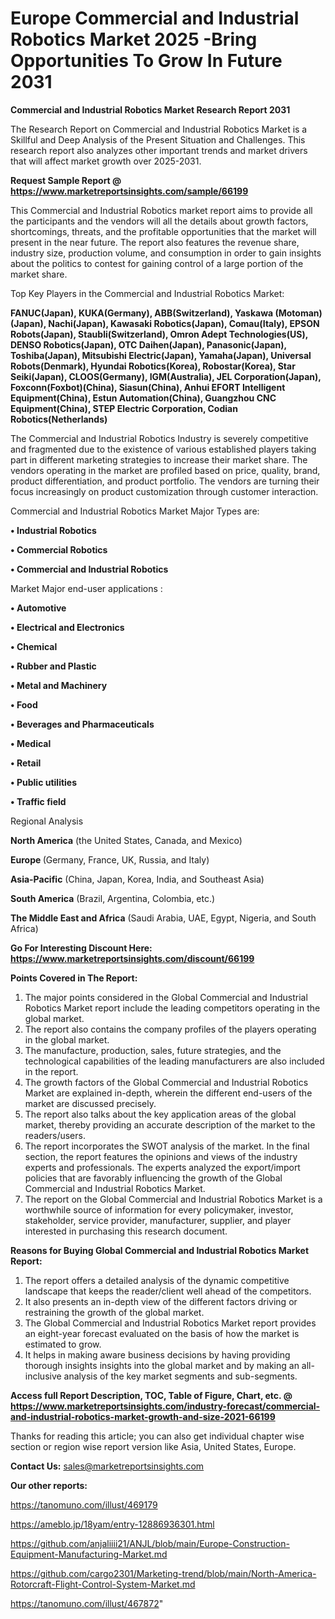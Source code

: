 # Europe Commercial and Industrial Robotics Market 2025 -Bring Opportunities To Grow In Future 2031

<strong>Commercial and Industrial Robotics Market Research Report 2031</strong>

The Research Report on Commercial and Industrial Robotics Market is a Skillful and Deep Analysis of the Present Situation and Challenges. This research report also analyzes other important trends and market drivers that will affect market growth over 2025-2031.

<strong>Request Sample Report @ <a href=https://www.marketreportsinsights.com/sample/66199>https://www.marketreportsinsights.com/sample/66199</a></strong>

This Commercial and Industrial Robotics market report aims to provide all the participants and the vendors will all the details about growth factors, shortcomings, threats, and the profitable opportunities that the market will present in the near future. The report also features the revenue share, industry size, production volume, and consumption in order to gain insights about the politics to contest for gaining control of a large portion of the market share.

Top Key Players in the Commercial and Industrial Robotics Market:

<strong>FANUC(Japan), KUKA(Germany), ABB(Switzerland), Yaskawa (Motoman)(Japan), Nachi(Japan), Kawasaki Robotics(Japan), Comau(Italy), EPSON Robots(Japan), Staubli(Switzerland), Omron Adept Technologies(US), DENSO Robotics(Japan), OTC Daihen(Japan), Panasonic(Japan), Toshiba(Japan), Mitsubishi Electric(Japan), Yamaha(Japan), Universal Robots(Denmark), Hyundai Robotics(Korea), Robostar(Korea), Star Seiki(Japan), CLOOS(Germany), IGM(Australia), JEL Corporation(Japan), Foxconn(Foxbot)(China), Siasun(China), Anhui EFORT Intelligent Equipment(China), Estun Automation(China), Guangzhou CNC Equipment(China), STEP Electric Corporation, Codian Robotics(Netherlands)</strong>

The Commercial and Industrial Robotics Industry is severely competitive and fragmented due to the existence of various established players taking part in different marketing strategies to increase their market share. The vendors operating in the market are profiled based on price, quality, brand, product differentiation, and product portfolio. The vendors are turning their focus increasingly on product customization through customer interaction.

Commercial and Industrial Robotics Market Major Types are:

<strong>• Industrial Robotics

• Commercial Robotics

• Commercial and Industrial Robotics</strong>

Market Major end-user applications :

<strong>• Automotive

• Electrical and Electronics

• Chemical

• Rubber and Plastic

• Metal and Machinery

• Food

• Beverages and Pharmaceuticals

• Medical

• Retail

• Public utilities

• Traffic field</strong>

Regional Analysis

</u><strong><b>North America</b></strong> (the United States, Canada, and Mexico)

<strong><b>Europe </b></strong>(Germany, France, UK, Russia, and Italy)

<strong><b>Asia-Pacific</b></strong> (China, Japan, Korea, India, and Southeast Asia)

<strong><b>South America</b></strong> (Brazil, Argentina, Colombia, etc.)

<strong><b>The Middle East and Africa</b></strong> (Saudi Arabia, UAE, Egypt, Nigeria, and South Africa)

<strong>Go For Interesting Discount Here: <a href=https://www.marketreportsinsights.com/discount/66199>https://www.marketreportsinsights.com/discount/66199</a></strong>

<strong>Points Covered in The Report:</strong>
<ol>
  <li>The major points considered in the Global Commercial and Industrial Robotics Market report include the leading competitors operating in the global market.</li>
  <li>The report also contains the company profiles of the players operating in the global market.</li>
  <li>The manufacture, production, sales, future strategies, and the technological capabilities of the leading manufacturers are also included in the report.</li>
  <li>The growth factors of the Global Commercial and Industrial Robotics Market are explained in-depth, wherein the different end-users of the market are discussed precisely.</li>
  <li>The report also talks about the key application areas of the global market, thereby providing an accurate description of the market to the readers/users.</li>
  <li>The report incorporates the SWOT analysis of the market. In the final section, the report features the opinions and views of the industry experts and professionals. The experts analyzed the export/import policies that are favorably influencing the growth of the Global Commercial and Industrial Robotics Market.</li>
  <li>The report on the Global Commercial and Industrial Robotics Market is a worthwhile source of information for every policymaker, investor, stakeholder, service provider, manufacturer, supplier, and player interested in purchasing this research document.</li>
</ol>
<strong>Reasons for Buying Global Commercial and Industrial Robotics Market Report:</strong>

<ol>
  <li>The report offers a detailed analysis of the dynamic competitive landscape that keeps the reader/client well ahead of the competitors.</li>
  <li>It also presents an in-depth view of the different factors driving or restraining the growth of the global market.</li>
  <li>The Global Commercial and Industrial Robotics Market report provides an eight-year forecast evaluated on the basis of how the market is estimated to grow.</li>
  <li>It helps in making aware business decisions by having providing thorough insights insights into the global market and by making an all-inclusive analysis of the key market segments and sub-segments.</li>
</ol>
<strong>Access full Report Description, TOC, Table of Figure, Chart, etc. @ <a href=https://www.marketreportsinsights.com/industry-forecast/commercial-and-industrial-robotics-market-growth-and-size-2021-66199>https://www.marketreportsinsights.com/industry-forecast/commercial-and-industrial-robotics-market-growth-and-size-2021-66199</a></strong>


Thanks for reading this article; you can also get individual chapter wise section or region wise report version like Asia, United States, Europe.

<strong>Contact Us:</strong>
sales@marketreportsinsights.com

<strong>Our other reports:</strong>

<a href=https://tanomuno.com/illust/469179>https://tanomuno.com/illust/469179</a>

<a href=https://ameblo.jp/18yam/entry-12886936301.html>https://ameblo.jp/18yam/entry-12886936301.html</a>

<a href=https://github.com/anjaliiii21/ANJL/blob/main/Europe-Construction-Equipment-Manufacturing-Market.md>https://github.com/anjaliiii21/ANJL/blob/main/Europe-Construction-Equipment-Manufacturing-Market.md</a>

<a href=https://github.com/cargo2301/Marketing-trend/blob/main/North-America-Rotorcraft-Flight-Control-System-Market.md>https://github.com/cargo2301/Marketing-trend/blob/main/North-America-Rotorcraft-Flight-Control-System-Market.md</a>

<a href=https://tanomuno.com/illust/467872>https://tanomuno.com/illust/467872</a>"
